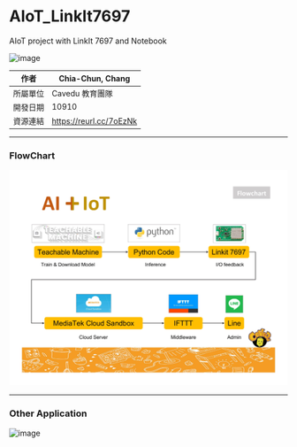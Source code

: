 # AIoT_LinkIt7697
AIoT project with LinkIt 7697 and Notebook

![image](Figures/AI_MCS_LINE.gif)

| 作者 | Chia-Chun, Chang |
| ---- | ---|
| 所屬單位  | Cavedu 教育團隊 |
| 開發日期  | 10910 |
| 資源連結  | https://reurl.cc/7oEzNk |

---

### FlowChart
![image](Figures/flowchart.jpg)

---

### Other Application
![image](Figures/DEMO.gif)

